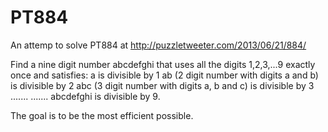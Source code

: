 PT884
=====

An attemp to solve PT884 at http://puzzletweeter.com/2013/06/21/884/


  Find a nine digit number abcdefghi that uses all the digits 1,2,3,...9 exactly once and satisfies:
  a is divisible by 1
  ab (2 digit number with digits a and b) is divisible by 2
  abc (3 digit number with digits a, b and c) is divisible by 3
  .......
  .......
  abcdefghi is divisible by 9.


The goal is to be the most efficient possible.